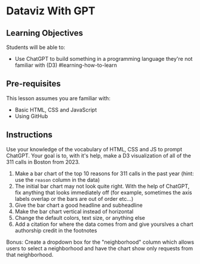 # Dataviz With GPT

## Learning Objectives

Students will be able to:
- Use ChatGPT to build something in a programming language they're not familiar with (D3) #learning-how-to-learn

## Pre-requisites

This lesson assumes you are familiar with:
- Basic HTML, CSS and JavaScript
- Using GitHub

## Instructions

<!-- - We demo some exploratory data analysis with ChatGPT and R -->

Use your knowledge of the vocabulary of HTML, CSS and JS to prompt ChatGPT. Your goal is to, with it's help, make a D3 visualization of all of the 311 calls in Boston from 2023. 

1. Make a bar chart of the top 10 reasons for 311 calls in the past year (hint: use the `reason` column in the data)
2. The initial bar chart may not look quite right. With the help of ChatGPT, fix anything that looks immediately off (for example, sometimes the axis labels overlap or the bars are out of order etc...)
3. Give the bar chart a good headline and subheadline
4. Make the bar chart vertical instead of horizontal
5. Change the default colors, text size, or anything else
6. Add a citation for where the data comes from and give yourslves a chart authorship credit in the footnotes

Bonus: Create a dropdown box for the "neighborhood" column which allows users to select a neighborhood and have the chart show only requests from that neighborhood.
